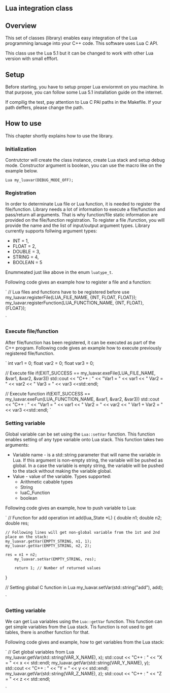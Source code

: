 ## Lua integration class

## Overview

This set of classes (library) enables easy integration of the Lua programming lanuage into
your C++ code. This software uses Lua C API.

This class use the Lua 5.1 but it can be changed to work with other Lua version with small efffort.

## Setup

Before starting, you have to setup proper Lua enviormnt on you machine. In that purpose,
you can follow some Lua 5.1 installation guide on the internet.

If compilig the test, pay attention to Lua C PAI paths in the Makefile. If your path deffers,
please change the path.

## How to use

This chapter shortly explains how to use the library.

### Initialization

Contrutctor will create the class instance, create Lua stack and setup debug mode. Constructor argument is boolean, you can use the macro like on the example below.

`
Lua my_luavar(DEBUG_MODE_OFF);
`

### Registration

In order to determinate Lua file or Lua function, it is needed to register the file/function. Library needs a lot of information to execute a file/function and pass/return all arguments. That is why function/file static information are provided on the file/function registration. To register a file /function, you will provide the name and the list of input/output argument types.
Library currently supports follwing argument types:

- INT = 1,
- FLOAT = 2,
- DOUBLE = 3,
- STRING = 4,
- BOOLEAN = 5

Enummeated just like above in the enum `luatype_t`.

Following code gives an example how to register a file and a function:

`
// Lua files and functions have to be registered before use
my_luavar.registerFile(LUA_FILE_NAME, {INT, FLOAT, FLOAT});
my_luavar.registerFunction(LUA_FUNCTION_NAME, {INT, FLOAT}, {FLOAT});

`

### Execute file/function

After file/function has been registered, it can be executed as part of the C++ program.
Following code gives an example how to execute previously registered file/function.

`
int var1 = 0;
float var2 = 0;
float var3 = 0;

// Execute file
if(EXIT_SUCCESS == my_luavar.exeFile(LUA_FILE_NAME, &var1, &var2, &var3))
	std::cout << "C++ : "
	<< "Var1 = " << var1 << " Var2 = " << var2 << " Var3 = " << var3 <<std::endl;

// Execute function
if(EXIT_SUCCESS == my_luavar.exeFun(LUA_FUNCTION_NAME, &var1, &var2, &var3))
	std::cout << "C++ : "
	<< "Var1 = " << var1 << " Var2 = " << var2 << " Var1 + Var2 = " << var3 <<std::endl;
`

### Setting variable

Global variable can be set using the `Lua::setVar` function. This function enables setting of any type variable onto Lua stack. This function takes two arguments:

- Variable name - is a std::string parameter that will name the variable in Lua. If this argument is non-empty string, the variable will be pushed as global. In a case the variable is empty string, the variable will be pushed to the stack without making the variable global.
- Value - value of the variable. Types supported:
	- Arithmetic cabable types
	- String
	- luaC_Function
	- boolean

Following code gives an example, how to push variable to Lua:

`
// Function for add operation
int add(lua_State *L)
{
        double n1;
        double n2;
	double res;

	// Following lines will get non-global variable from the 1st and 2nd place on the stack:
	my_luavar.getVar(EMPTY_STRING, n1, 1);
	my_luavar.getVar(EMPTY_STRING, n2, 2);

	res = n1 + n2;
        my_luavar.setVar(EMPTY_STRING, res);

        return 1; // Number of returned values
}

// Setting global C function in Lua
my_luavar.setVar(std::string("add"), add);

`

### Getting variable

We can get Lua variables using the `Lua::getVar` function. This function can get simple variables from the Lua stack. Tis function is not used to get tables, there is another function for that.

Following code gives and example, how to get variables from the Lua stack:

`
// Get global variables from Lua
my_luavar.getVar(std::string(VAR_X_NAME), x);
std::cout << "C++ : " << "X = " << x << std::endl;
my_luavar.getVar(std::string(VAR_Y_NAME), y);
std::cout << "C++ : " << "Y = " << y << std::endl;
my_luavar.getVar(std::string(VAR_Z_NAME), z);
std::cout << "C++ : " << "Z = " << z << std::endl;

`
